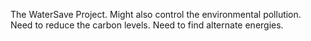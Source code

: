 The WaterSave Project. 
Might also control the environmental pollution.
Need to reduce the carbon levels.
Need to find alternate energies.